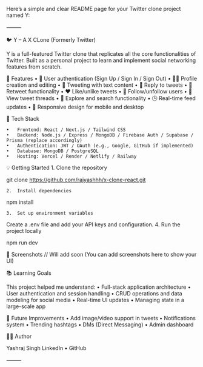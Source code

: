 Here’s a simple and clear README page for your Twitter clone project named Y:

⸻

🐦 Y – A X CLone (Formerly Twitter)

Y is a full-featured Twitter clone that replicates all the core functionalities of Twitter. Built as a personal project to learn and implement social networking features from scratch.

🚀 Features
	•	🔐 User authentication (Sign Up / Sign In / Sign Out)
	•	🧑‍💼 Profile creation and editing
	•	📝 Tweeting with text content
	•	💬 Reply to tweets
	•	🔁 Retweet functionality
	•	❤️ Like/unlike tweets
	•	📜 Follow/unfollow users
	•	🧵 View tweet threads
	•	🔎 Explore and search functionality
	•	🕒 Real-time feed updates
	•	📱 Responsive design for mobile and desktop

🔧 Tech Stack



	•	Frontend: React / Next.js / Tailwind CSS
	•	Backend: Node.js / Express / MongoDB / Firebase Auth / Supabase / Prisma (replace accordingly)
	•	Authentication: JWT / OAuth (e.g., Google, GitHub if implemented)
	•	Database: MongoDB / PostgreSQL
	•	Hosting: Vercel / Render / Netlify / Railway

💡 Getting Started
	1.	Clone the repository

git clone https://github.com/rajyashhh/x-clone-react.git



	2.	Install dependencies

npm install


	3.	Set up environment variables
Create a .env file and add your API keys and configuration.
	4.	Run the project locally

npm run dev



📸 Screenshots
// Will add soon
(You can add screenshots here to show your UI)

📚 Learning Goals

This project helped me understand:
	•	Full-stack application architecture
	•	User authentication and session handling
	•	CRUD operations and data modeling for social media
	•	Real-time UI updates
	•	Managing state in a large-scale app

🧠 Future Improvements
	•	Add image/video support in tweets
	•	Notifications system
	•	Trending hashtags
	•	DMs (Direct Messaging)
	•	Admin dashboard

🧑‍💻 Author

Yashraj Singh
LinkedIn • GitHub

⸻
